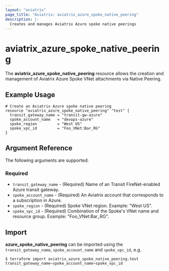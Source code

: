 ```yaml
---
layout: "aviatrix"
page_title: "Aviatrix: aviatrix_azure_spoke_native_peering"
description: |-
  Creates and manages Aviatrix Azure spoke native peerings
---
```


# aviatrix_azure_spoke_native_peering

The **aviatrix_azure_spoke_native_peering** resource allows the creation and management of Aviatrix Azure Spoke VNet attachments via Native Peering.

## Example Usage

```hcl
# Create an Aviatrix Azure spoke native peering
resource "aviatrix_azure_spoke_native_peering" "test" {
  transit_gateway_name = "transit-gw-azure"
  spoke_account_name   = "devops-azure"
  spoke_region         = "West US"
  spoke_vpc_id         = "Foo_VNet:Bar_RG"
}
```

## Argument Reference

The following arguments are supported:

### Required
* `transit_gateway_name` - (Required) Name of an Transit FireNet-enabled Azure transit gateway.
* `spoke_account_name` - (Required) An Aviatrix account that corresponds to a subscription in Azure.
* `spoke_region` - (Required) Spoke VNet region. Example: "West US".
* `spoke_vpc_id` - (Required) Combination of the Spoke's VNet name and resource group. Example: "Foo_VNet:Bar_RG".

## Import

**azure_spoke_native_peering** can be imported using the `transit_gateway_name`, `spoke_account_name` and `spoke_vpc_id`, e.g.

```
$ terraform import aviatrix_azure_spoke_native_peering.test transit_gateway_name~spoke_account_name~spoke_vpc_id
```
